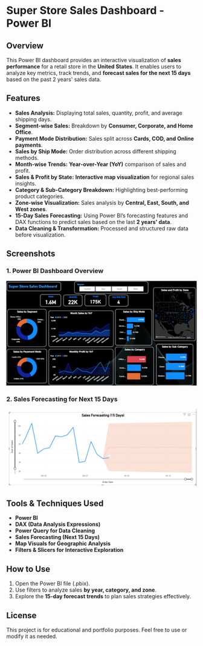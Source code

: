 # Super Store Sales Dashboard - Power BI  

## Overview  
This Power BI dashboard provides an interactive visualization of **sales performance** for a retail store in the **United States**. It enables users to analyze key metrics, track trends, and **forecast sales for the next 15 days** based on the past 2 years' sales data.  

## Features  
- **Sales Analysis:** Displaying total sales, quantity, profit, and average shipping days.  
- **Segment-wise Sales:** Breakdown by **Consumer, Corporate, and Home Office**.  
- **Payment Mode Distribution:** Sales split across **Cards, COD, and Online payments**.  
- **Sales by Ship Mode:** Order distribution across different shipping methods.  
- **Month-wise Trends:** **Year-over-Year (YoY)** comparison of sales and profit.  
- **Sales & Profit by State:** **Interactive map visualization** for regional sales insights.  
- **Category & Sub-Category Breakdown:** Highlighting best-performing product categories.  
- **Zone-wise Visualization:** Sales analysis by **Central, East, South, and West zones**.  
- **15-Day Sales Forecasting:** Using Power BI’s forecasting features and DAX functions to predict sales based on the last **2 years' data**.  
- **Data Cleaning & Transformation:** Processed and structured raw data before visualization.  


## Screenshots  

### **1. Power BI Dashboard Overview**  
![Power BI Dashboard](./PowerBI%20Dashboard.png)  

### **2. Sales Forecasting for Next 15 Days**  
![Sales Forecasting](./Sales%20Forecasting.png)  


## Tools & Techniques Used  
- **Power BI**  
- **DAX (Data Analysis Expressions)**  
- **Power Query for Data Cleaning**  
- **Sales Forecasting (Next 15 Days)**  
- **Map Visuals for Geographic Analysis**  
- **Filters & Slicers for Interactive Exploration**  

## How to Use  
1. Open the Power BI file (.pbix).  
2. Use filters to analyze sales **by year, category, and zone**.  
3. Explore the **15-day forecast trends** to plan sales strategies effectively.  

## License  
This project is for educational and portfolio purposes. Feel free to use or modify it as needed.  

